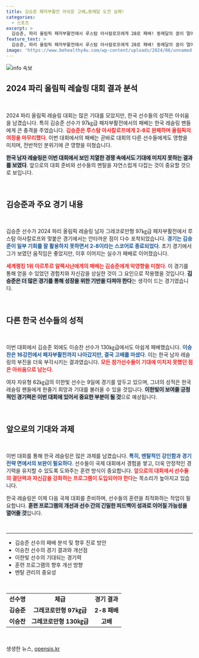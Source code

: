 ```yaml
---
title: 김승준 패자부활전 아쉬운 고배…동메달 도전 실패!
categories:
  - 스포츠
excerpt: >
  김승준, 파리 올림픽 패자부활전에서 루스탐 아사칼로프에게 28로 패배! 동메달의 꿈이 멀어지며 아쉬운 눈물을 흘린 한국 레슬링의 현주소를 확인하다.
feature_text: >
  김승준, 파리 올림픽 패자부활전에서 루스탐 아사칼로프에게 28로 패배! 동메달의 꿈이 멀어지며 아쉬운 눈물을 흘린 한국 레슬링의 현주소를 확인하다.
image: 'https://www.behealthy4u.com/wp-content/uploads/2024/06/unnamed-file.png'
---
```


<p><img src="https://www.behealthy4u.com/wp-content/uploads/2024/06/unnamed-file.png" alt="info 속보" /></p>

<h2 data-ke-size="size26">2024 파리 올림픽 레슬링 대회 결과 분석</h2>

<p data-ke-size="size16">&nbsp;</p>

<p>2024 파리 올림픽 레슬링 대회는 많은 기대를 모았지만, 한국 선수들의 성적은 아쉬움을 남겼습니다. 특히 김승준 선수가 97㎏급 패자부활전에서의 패배는 한국 레슬링 팬들에게 큰 충격을 주었습니다. <b><span style="color: #ee2323;">김승준은 루스탐 아사칼로프에게 2-8로 완패하며 올림픽의 여정을 마무리했다</span></b>. 이번 대회에서의 패배는 곧바로 대회의 다른 선수들에게도 영향을 미치며, 전반적인 분위기에 큰 영향을 미쳤습니다. </p>

<p><b><span style="background-color: #21538527;">한국 남자 레슬링은 이번 대회에서 보인 치열한 경쟁 속에서도 기대에 미치지 못하는 결과를 보였다</span></b>. 앞으로의 대회 준비와 선수들의 멘탈을 자연스럽게 다잡는 것이 중요할 것으로 보입니다. </p>

<p data-ke-size="size16">&nbsp;</p>

<h2 data-ke-size="size26">김승준과 주요 경기 내용</h2>

<p data-ke-size="size16">&nbsp;</p>

<p>김승준 선수가 2024 파리 올림픽 레슬링 남자 그레코로만형 97㎏급 패자부활전에서 루스탐 아사칼로프와 맞붙은 경기에서는 안타까운 점이 다수 포착되었습니다. <b><span style="color: #1a5490;">경기는 김승준이 일부 기회를 잘 활용하지 못하면서 2-8이라는 스코어로 종료되었다</span></b>. 초기 경기에서 그가 보였던 움직임은 좋았지만, 이후 이어지는 실수가 패배로 이어졌습니다.</p>

<p><b><span style="color: #ee2323;">세계랭킹 1위 아르투르 알렉사냔에게의 패배는 김승준에게 악영향을 미쳤다</span></b>. 이 경기를 통해 얻을 수 있었던 경험치와 자신감을 상실한 것이 그 요인으로 작용했을 것입니다. <b><span style="background-color: #21538527;">김승준은 더 많은 경기를 통해 성장을 위한 기반을 다져야 한다</span></b>는 생각이 드는 경기였습니다.</p>

<p data-ke-size="size16">&nbsp;</p>

<h2 data-ke-size="size26">다른 한국 선수들의 성적</h2>

<p data-ke-size="size16">&nbsp;</p>

<p>이번 대회에서 김승준 외에도 이승찬 선수가 130㎏급에서도 아쉽게 패배했습니다. <b><span style="color: #1a5490;">이승찬은 16강전에서 패자부활전까지 나아갔지만, 결국 고배를 마셨다</span></b>. 이는 한국 남자 레슬링의 부진을 더욱 부각시키는 결과였습니다. <b><span style="color: #ee2323;">모든 참가선수들이 기대에 미치지 못했던 점은 아쉬움으로 남는다</span></b>.</p>

<p>여자 자유형 62㎏급의 이한빛 선수는 9일에 경기를 앞두고 있으며, 그녀의 성적은 한국 레슬링 팬들에게 한줄기 희망과 기대를 불러올 수 있을 것입니다. <b><span style="background-color: #21538527;">이한빛이 보여줄 긍정적인 경기력은 이번 대회에 있어서 중요한 부분이 될 것</span></b>으로 예상됩니다.</p>

<p data-ke-size="size16">&nbsp;</p>

<h2 data-ke-size="size26">앞으로의 기대와 과제</h2>

<p data-ke-size="size16">&nbsp;</p>

<p>이번 대회를 통해 한국 레슬링은 많은 과제를 남겼습니다. <b><span style="color: #1a5490;">특히, 멘탈적인 강인함과 경기 전략 면에서의 보완이 필요하다</span></b>. 선수들이 국제 대회에서 경험을 쌓고, 더욱 안정적인 경기력을 유지할 수 있도록 도와주는 훈련 방식이 중요합니다. <b><span style="color: #ee2323;">앞으로의 대회에서 선수들의 결단력과 자신감을 강화하는 프로그램이 도입되어야 한다</span></b>는 목소리가 높아지고 있습니다.</p>

<p>한국 레슬링은 이제 다음 국제 대회를 준비하며, 선수들의 훈련을 최적화하는 작업이 필요합니다. <b><span style="background-color: #21538527;">훈련 프로그램의 개선과 선수 간의 긴밀한 피드백이 성과로 이어질 가능성을 열어줄 것</span></b>입니다.</p>

<p data-ke-size="size16">&nbsp;</p>

<hr>

<ul>
    <li>김승준 선수의 패배 분석 및 향후 진로 방안</li>
    <li>이승찬 선수의 경기 결과와 개선점</li>
    <li>이한빛 선수의 기대되는 경기력</li>
    <li>훈련 프로그램의 향후 개선 방향</li>
    <li>멘탈 관리의 중요성</li>
</ul>

<p data-ke-size="size16">&nbsp;</p>

<table>
    <tr>
        <td style="text-align: center; height: 17px;"><b>선수명</b></td>
        <td style="text-align: center; height: 17px;"><b>체급</b></td>
        <td style="text-align: center; height: 17px;"><b>경기 결과</b></td>
    </tr>
    <tr>
        <td style="text-align: center; height: 17px;"><b>김승준</b></td>
        <td style="text-align: center; height: 17px;"><b>그레코로만형 97㎏급</b></td>
        <td style="text-align: center; height: 17px;"><b>2-8 패배</b></td>
    </tr>
    <tr>
        <td style="text-align: center; height: 17px;"><b>이승찬</b></td>
        <td style="text-align: center; height: 17px;"><b>그레코로만형 130㎏급</b></td>
        <td style="text-align: center; height: 17px;"><b>고배</b></td>
    </tr>
</table>

<p data-ke-size="size16">&nbsp;</p>
생생한 뉴스, <a href="https://opensis.kr" rel="dofollow">opensis.kr</a>


